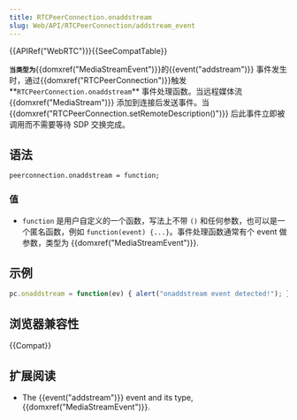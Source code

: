```yaml
---
title: RTCPeerConnection.onaddstream
slug: Web/API/RTCPeerConnection/addstream_event
---
```


{{APIRef("WebRTC")}}{{SeeCompatTable}}

**`当类型为`**{{domxref("MediaStreamEvent")}}的{{event("addstream")}} 事件发生时，通过{{domxref("RTCPeerConnection")}}触发**`RTCPeerConnection.onaddstream`** 事件处理函数。当远程媒体流{{domxref("MediaStream")}} 添加到连接后发送事件。当{{domxref("RTCPeerConnection.setRemoteDescription()")}} 后此事件立即被调用而不需要等待 SDP 交换完成。

## 语法

```plain
peerconnection.onaddstream = function;
```

### 值

- `function` 是用户自定义的一个函数，写法上不带 `()` 和任何参数，也可以是一个匿名函数，例如 `function(event) {...}`。事件处理函数通常有个 event 做参数，类型为 {{domxref("MediaStreamEvent")}}.

## 示例

```js
pc.onaddstream = function(ev) { alert("onaddstream event detected!"); };
```

## 浏览器兼容性

{{Compat}}

## 扩展阅读

- The {{event("addstream")}} event and its type, {{domxref("MediaStreamEvent")}}.
